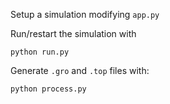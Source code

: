 Setup a simulation modifying `app.py`

Run/restart the simulation with
```
python run.py

```

Generate `.gro` and `.top` files with:
```
python process.py

```


